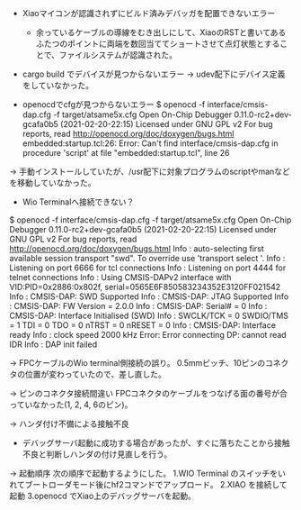 - Xiaoマイコンが認識されずにビルド済みデバッガを配置できないエラー
  - 余っているケーブルの導線をむき出しにして、XiaoのRSTと書いてあるふたつのポイントに両端を数回当ててショートさせて点灯状態とすることで、ファイルシステムが認識された。


- cargo build でデバイスが見つからないエラー
-> udev配下にデバイス定義をしていなかった。

- openocdでcfgが見つからないエラー
$ openocd -f interface/cmsis-dap.cfg -f target/atsame5x.cfg
Open On-Chip Debugger 0.11.0-rc2+dev-gcafa0b5 (2021-02-20-22:15)
Licensed under GNU GPL v2
For bug reports, read
	http://openocd.org/doc/doxygen/bugs.html
embedded:startup.tcl:26: Error: Can't find interface/cmsis-dap.cfg
in procedure 'script' 
at file "embedded:startup.tcl", line 26

-> 手動インストールしていたが、/usr配下に対象プログラムのscriptやmanなどを移動していなかった。

- Wio Terminalへ接続できない？

$ openocd -f interface/cmsis-dap.cfg -f target/atsame5x.cfg
Open On-Chip Debugger 0.11.0-rc2+dev-gcafa0b5 (2021-02-20-22:15)
Licensed under GNU GPL v2
For bug reports, read
	http://openocd.org/doc/doxygen/bugs.html
Info : auto-selecting first available session transport "swd". To override use 'transport select <transport>'.
Info : Listening on port 6666 for tcl connections
Info : Listening on port 4444 for telnet connections
Info : Using CMSIS-DAPv2 interface with VID:PID=0x2886:0x802f, serial=0565E6F850583234352E3120FF021542
Info : CMSIS-DAP: SWD  Supported
Info : CMSIS-DAP: JTAG Supported
Info : CMSIS-DAP: FW Version = 2.0.0
Info : CMSIS-DAP: Serial# = 0
Info : CMSIS-DAP: Interface Initialised (SWD)
Info : SWCLK/TCK = 0 SWDIO/TMS = 1 TDI = 0 TDO = 0 nTRST = 0 nRESET = 0
Info : CMSIS-DAP: Interface ready
Info : clock speed 2000 kHz
Error: Error connecting DP: cannot read IDR
Info : DAP init failed

-> FPCケーブルのWio terminal側接続の誤り。
   0.5mmピッチ、10ピンのコネクタの位置が変わっていたので、差し直した。

-> ピンのコネクタ接続間違い
   FPCコネクタのケーブルをつなげる面の番号が合っていなかった(1, 2, 4, 6のピン)。

-> ハンダ付け不備による接触不良
   - デバッグサーバ起動に成功する場合があったが、すぐに落ちたことから接触不良と判断しハンダの付け見直しを行う。

-> 起動順序
   次の順序で起動するようにした。
   1.WIO Terminal のスイッチをいれてブートローダモード後にhf2コマンドでアップロード。
   2.XIAO を接続して起動
   3.openocd でXiao上のデバッグサーバを起動。
